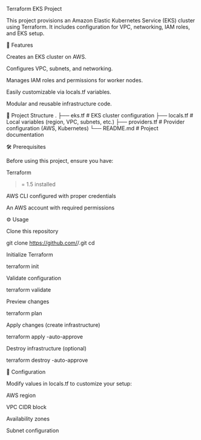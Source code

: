 Terraform EKS Project

This project provisions an Amazon Elastic Kubernetes Service (EKS) cluster using Terraform. It includes configuration for VPC, networking, IAM roles, and EKS setup.

🚀 Features

Creates an EKS cluster on AWS.

Configures VPC, subnets, and networking.

Manages IAM roles and permissions for worker nodes.

Easily customizable via locals.tf variables.

Modular and reusable infrastructure code.

📂 Project Structure
.
├── eks.tf          # EKS cluster configuration
├── locals.tf       # Local variables (region, VPC, subnets, etc.)
├── providers.tf    # Provider configuration (AWS, Kubernetes)
└── README.md       # Project documentation

🛠️ Prerequisites

Before using this project, ensure you have:

Terraform
 >= 1.5 installed

AWS CLI
 configured with proper credentials

An AWS account with required permissions

⚙️ Usage

Clone this repository

git clone https://github.com/<your-username>/<your-repo>.git
cd <your-repo>


Initialize Terraform

terraform init


Validate configuration

terraform validate


Preview changes

terraform plan


Apply changes (create infrastructure)

terraform apply -auto-approve


Destroy infrastructure (optional)

terraform destroy -auto-approve

🔧 Configuration

Modify values in locals.tf to customize your setup:

AWS region

VPC CIDR block

Availability zones

Subnet configuration
